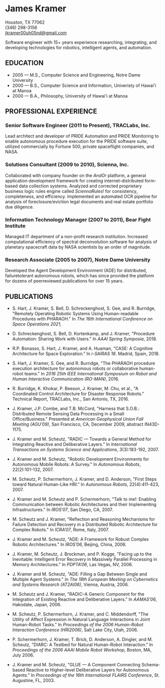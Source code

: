 # James Kramer

Houston, TX  77062<br>
(346) 298-3156<br>
jkramer00uh05nd@gmail.com<br>
<p>
Software engineer with 15+ years experience researching, integrating, and developing technologies for robotics, intelligent agents, and automation.


## EDUCATION

* 2005 &mdash; M.S., Computer Science and Engineering, Notre Dame University
* 2000 &mdash; B.S., Computer Science and Information, Univeristy of Hawai'i at Manoa
* 2000 &mdash; B.A., Philosophy, University of Hawai'i at Manoa


## PROFESSIONAL EXPERIENCE

### Senior Software Engineer (2011 to Present), TRACLabs, Inc.
Lead architect and developer of PRIDE Automation and PRIDE Monitoring to enable autonomous procedure execution for the PRIDE software suite, utilized commercially by Fortune 500, private spaceflight companies, and NASA. 

### Solutions Consultant (2009 to 2010), Scienna, Inc.
Collaborated with company founder on the _AndOr_ platform, a general application development framework for creating internet-distributed form-based data collection systems. Analyzed and corrected proprietary business logic rules engine called _SciennaRules!_ for consistency, completeness, and efficiency. Implemented an automated OCR pipeline for analysis of foreclosure/eviction legal documents and real estate portfolio due diligence.

### Information Technology Manager (2007 to 2011), Bear Fight Institute
Managed IT department of a non-profit research institution. Increased computational efficiency of spectral deconvolution software for analysis of planetary spacecraft data by NASA scientists by an order of magnitude.

### Research Associate (2005 to 2007), Notre Dame University
Developed the Agent Development Environment (ADE) for distributed, failure­tolerant autonomous robots, which has since provided the platform for dozens of peer­reviewed publications for over 15 years. 


## PUBLICATIONS
* S. Hart, J. Kramer, S. Bell, D. Schreckenghost, S. Gee, and R. Burridge, &quot;Remotely Operating Robotic Systems Using Human-readable Procedures with PHARAOH.&quot; In _The 16th International Conference on Space Operations 2021_,

* D. Schreckenghost, S. Bell, D. Kortenkamp, and J. Kramer, &quot;Procedure Automation: Sharing Work with Users.&quot; In _AAAI Spring Symposia_, 2018.

* R.P. Bonasso, S. Hart, J. Kramer, and A. Huaman, &quot;CASE: A Cognitive Architecture for Space Exploration.&quot; In _i-SAIRAS 18_. Madrid, Spain, 2018.

* S. Hart, J. Kramer, S. Gee, and R. Burridge, &quot;The PHARAOH procedure execution architecture for autonomous robots or collaborative human-robot teams.&quot; In _2016 25th IEEE International Symposium on Robot and Human Interactive Communication (RO-MAN)_, 2016.

* R. Burridge, K. Khokar, P. Beeson, J. Kramer, M. Chu, et al., &quot;A Coordinated Control Architecture for Disaster Response Robots.&quot; Technical Report, TRACLabs, Inc., San Antonio, TX, 2016.

* J. Kramer, J.P. Combe, and T.B. McCord, &quot;Harness that S.O.B.: Distributed Remote Sensing Data Processing in a Small Office/Business.&quot; Presented at _American Geophysical Union Fall Meeting (AGU’09)_, San Francisco, CA, December 2009, abstract IN43D-1175.

* J. Kramer and M. Scheutz, &quot;RADIC &mdash; Towards a General Method for Integrating Reactive and Deliberative Layers.&quot; In _International Transactions on Systems Science and Applications_, 3(3):183-192, 2007.

* J. Kramer and M. Scheutz, &quot;Robotic Development Environments for Autonomous Mobile Robots: A Survey.&quot; In _Autonomous Robots_, 22(2):101-132, 2007.

* M. Scheutz, P. Schermerhorn, J. Kramer, and D. Anderson, &quot;First Steps toward Natural Human-Like HRI.&quot; In _Autonomous Robots_, 22(4):411-423, 2007.

* J. Kramer and M. Scheutz and P. Schermerhorn, &quot;Talk to me!: Enabling Communication between Robotic Architectures and their Implementing Infrastructures.&quot; In _IROS’07_, San Diego, CA, 2007.

* M. Scheutz and J. Kramer, &quot;Reflection and Reasoning Mechanisms for Failure Detection and Recovery in a Distributed Robotic Architecture for Complex Robots.&quot; In _ICRA’07_, Rome, Italy, 2007.

* J. Kramer and M. Scheutz, &quot;ADE: A Framework for Robust Complex Robotic Architectures.&quot; In _IROS’06_, Beijing, China, 2006.

* J. Kramer, M. Scheutz, J. Brockman, and P. Kogge, &quot;Facing up to the Inevitable: Intelligent Error Recovery in Massively Parallel Processing in Memory Architectures.&quot; In _PDPTA’06_, Las Vegas, NV, 2006.

* J. Kramer and M. Scheutz, &quot;ADE: Filling a Gap Between Single and Multiple Agent Systems.&quot; In _The 18th European Meeting on Cybernetics and Systems Research (AT2AI06)_, Vienna, Austria, 2006.

* M. Scheutz and J. Kramer, &quot;RADIC–A Generic Component for the Integration of Existing Reactive and Deliberative Layers.&quot; In _AAMAS’06_, Hakodate, Japan, 2006.

* M. Scheutz, P. Schermerhorn, J. Kramer, and C. Middendorff, &quot;The Utility of Affect Expression in Natural Language Interactions in Joint Human-Robot Tasks.&quot; In _Proceedings of the 2006 Human-Robot Interaction Conference (HRI2006)_, Salt Lake City, Utah, 2006.

* P. Schermerhorn, J. Kramer, T. Brick, D. Anderson, A. Dingler, and M. Scheutz, &quot;DIARC: A Testbed for Natural Human-Robot Interaction.&quot; In _Proceedings of the 2006 AAAI Mobile Robot Workshop_, Boston, MA, July 2006.

* J. Kramer and M. Scheutz, &quot;GLUE &mdash; A Component Connecting Schema-based Reactive to Higher-level Deliberative Layers for Autonomous Agents.&quot; In _Proceedings of the 16th International FLAIRS Conference_, St. Augustine, FL, 2003.


